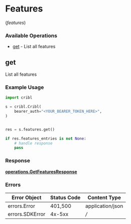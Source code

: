 # Features
(*features*)

### Available Operations

* [get](#get) - List all features

## get

List all features

### Example Usage

```python
import cribl

s = cribl.Cribl(
    bearer_auth="<YOUR_BEARER_TOKEN_HERE>",
)


res = s.features.get()

if res.features_entries is not None:
    # handle response
    pass
```


### Response

**[operations.GetFeaturesResponse](../../models/operations/getfeaturesresponse.md)**
### Errors

| Error Object     | Status Code      | Content Type     |
| ---------------- | ---------------- | ---------------- |
| errors.Error     | 401,500          | application/json |
| errors.SDKError  | 4x-5xx           | */*              |
